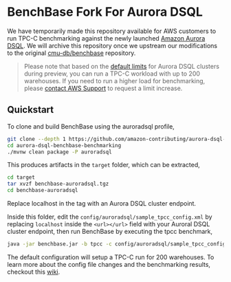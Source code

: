 # BenchBase Fork For Aurora DSQL

We have temporarily made this repository available for AWS customers to run TPC-C benchmarking against the newly launched [Amazon Aurora DSQL](https://aws.amazon.com/rds/aurora/dsql/). We will archive this repository once we upstream our modifications to the original [cmu-db/benchbase](https://github.com/cmu-db/benchbase) repository.

> Please note that based on the [default limits](https://docs.aws.amazon.com/aurora-dsql/latest/userguide/CHAP_quotas.html) for Aurora DSQL clusters during preview, you can run a TPC-C workload with up to 200 warehouses. If you need to run a higher load for benchmarking, please [contact AWS Support](https://support.console.aws.amazon.com/support/home#/) to request a limit increase.

## Quickstart

To clone and build BenchBase using the auroradsql profile,
```bash
git clone --depth 1 https://github.com/amazon-contributing/aurora-dsql-benchbase-benchmarking.git
cd aurora-dsql-benchbase-benchmarking
./mvnw clean package -P auroradsql
```
This produces artifacts in the `target` folder, which can be extracted,
```bash
cd target
tar xvzf benchbase-auroradsql.tgz
cd benchbase-auroradsql
```

Replace localhost in the <url></url> tag with an Aurora DSQL cluster endpoint.

Inside this folder, edit the `config/auroradsql/sample_tpcc_config.xml` by replacing `localhost` inside the `<url></url>` field with your Auroral DSQL cluster endpoint, then run BenchBase by executing the tpcc benchmark,
```bash
java -jar benchbase.jar -b tpcc -c config/auroradsql/sample_tpcc_config.xml --create=true --load=true --execute=true
```
The default configuration will setup a TPC-C run for 200 warehouses. To learn more about the config file changes and the benchmarking results, checkout this [wiki](https://github.com/amazon-contributing/aurora-dsql-benchbase-benchmarking/wiki#loading-data-and-running-tpc-c-against-an-aurora-dsql-cluster).
